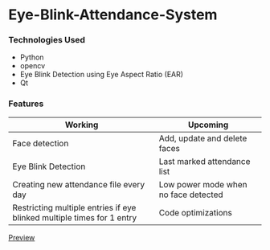 # **Eye-Blink-Attendance-System**

### Technologies Used
* Python
* opencv
* Eye Blink Detection using Eye Aspect Ratio (EAR)
* Qt

### Features
Working     |     Upcoming
----------- | -------------
Face detection | Add, update and delete faces
Eye Blink Detection | Last marked attendance list
Creating new attendance file every day | Low power mode when no face detected
Restricting multiple entries if eye blinked multiple times for 1 entry | Code optimizations

[Preview](https://user-images.githubusercontent.com/31106802/106378693-bf5db600-63cc-11eb-82af-c2618d540ccb.mp4)
